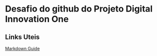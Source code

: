 # Desafio do github do Projeto Digital Innovation One

## Links Uteis

[Markdown Guide](https://www.markdownguide.org/getting-started/)